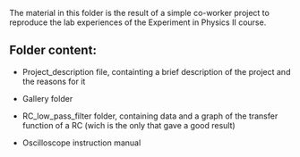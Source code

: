 
The material in this folder is the result of a simple co-worker project to reproduce the lab experiences of the Experiment in Physics II course.

## **Folder content**:

- Project_description file, containting a brief description of the project and the reasons for it

- Gallery folder

- RC_low_pass_filter folder, containing data and a graph of the transfer function of a RC (wich is the only that gave a good result)

- Oscilloscope instruction manual
 
